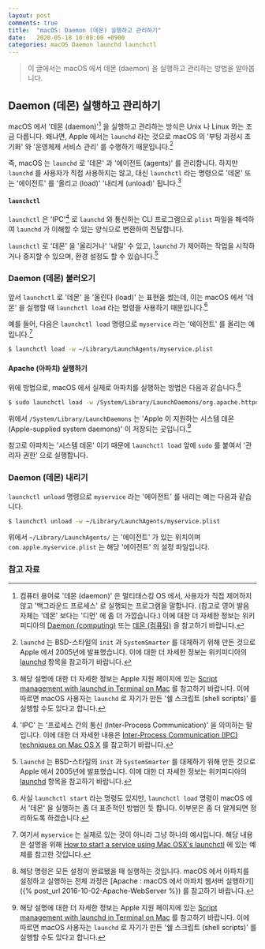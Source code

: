 ```yaml
---
layout: post
comments: true
title:  "macOS: Daemon (데몬) 실행하고 관리하기"
date:   2020-05-18 10:00:00 +0900
categories: macOS Daemon launchd launchctl
---
```


> 이 글에서는 macOS 에서 데몬 (daemon) 을 실행하고 관리하는 방법을 알아봅니다.

## Daemon (데몬) 실행하고 관리하기

macOS 에서 '데몬 (daemon)'[^daemon] 을 실행하고 관리하는 방식은 Unix 나 Linux 와는 조금 다릅니다. 왜냐면, Apple 에서는 `launchd` 라는 것으로 macOS 의 '부팅 과정시 초기화' 와 '운영체제 서비스 관리' 를 수행하기 때문입니다.[^launchd]

즉, macOS 는 `launchd` 로 '데몬' 과 '에이전트 (agents)' 를 관리합니다. 하지만 `launchd` 를 사용자가 직접 사용하지는 않고, 대신 `launchctl` 라는 명령으로 '데몬' 또는 '에이전트' 를 '올리고 (load)' '내리게 (unload)' 됩니다.[^apple-launchd]

#### `launchctl`

`launchctl` 은 'IPC'[^IPC] 로 `launchd` 와 통신하는 CLI 프로그램으로 `plist` 파일을 해석하여 `launchd` 가 이해할 수 있는 양식으로 변환하여 전달합니다.

`launchctl` 로 '데몬' 을 '올리거나' '내릴' 수 있고, `launchd` 가 제어하는 작업을 시작하거나 중지할 수 있으며, 환경 설정도 할 수 있습니다.[^launchd]

### Daemon (데몬) 불러오기

앞서 `launchctl` 로 '데몬' 을 '올린다 (load)' 는 표현을 썼는데, 이는 macOS 에서 '데몬' 을 실행할 때 `launchctl load` 라는 명령을 사용하기 때문입니다.[^launchctl-load]

예를 들어, 다음은 `launchctl load` 명령으로 `myservice` 라는 '에이전트' 를 올리는 예입니다.[^launchctl-load-sample]

```zsh
$ launchctl load -w ~/Library/LaunchAgents/myservice.plist
```

#### Apache (아파치) 실행하기

위에 방법으로, macOS 에서 실제로 아파치를 실행하는 방법은 다음과 같습니다.[^apache]

```zsh
$ sudo launchctl load -w /System/Library/LaunchDaemons/org.apache.httpd.plist
```

위에서 `/System/Library/LaunchDaemons` 는 'Apple 이 지원하는 시스템 데몬 (Apple-supplied system daemons)' 이 저장되는 곳입니다.[^apple-launchd]

참고로 아파치는 '시스템 데몬' 이기 때문에 `launchctl load` 앞에 `sudo` 를 붙여서 '관리자 권한' 으로 실행합니다.

### Daemon (데몬) 내리기

`launchctl unload` 명령으로 `myservice` 라는 '에이전트' 를 내리는 예는 다음과 같습니다.

```sh
$ launchctl unload -w ~/Library/LaunchAgents/myservice.plist
```

위에서 `~/Library/LaunchAgents/` 는 '에이전트' 가 있는 위치이며 `com.apple.myservice.plist` 는 해당 '에이전트' 의 설정 파일입니다.

### 참고 자료

[^daemon]: 컴퓨터 용어로 '데몬 (daemon)' 은 멀티태스킹 OS 에서, 사용자가 직접 제어하지 않고 '백그라운드 프로세스' 로 실행되는 프로그램을 말합니다. (참고로 영어 발음 자체는 '데몬' 보다는 '디먼' 에 좀 더 가깝습니다.) 이에 대한 더 자세한 정보는 위키피디아의 [Daemon (computing)](https://en.wikipedia.org/wiki/Daemon_(computing)) 또는 [데몬 (컴퓨팅)](https://ko.wikipedia.org/wiki/데몬_(컴퓨팅)) 을 참고하기 바랍니다.

[^launchd]: `launchd` 는 BSD-스타일의 `init` 과 `SystemSmarter` 를 대체하기 위해 만든 것으로 Apple 에서 2005년에 발표했습니다. 이에 대한 더 자세한 정보는 위키피디아의 [launchd](https://en.wikipedia.org/wiki/Launchd) 항목을 참고하기 바랍니다.

[^apple-launchd]: 해당 설명에 대한 더 자세한 정보는 Apple 지원 페이지에 있는 [Script management with launchd in Terminal on Mac](https://support.apple.com/guide/terminal/script-management-with-launchd-apdc6c1077b-5d5d-4d35-9c19-60f2397b2369/mac) 를 참고하기 바랍니다. 이에 따르면 macOS 사용자는 `launchd` 로 자기가 만든 '쉘 스크립트 (shell scripts)' 를 실행할 수도 있다고 합니다.

[^IPC]: 'IPC' 는 '프로세스 간의 통신 (Inter-Process Communication)' 을 의미하는 말입니다. 이에 대한 더 자세한 내용은 [Inter-Process Communication (IPC) techniques on Mac OS X](https://www.slideshare.net/Hem_Dutt/ipc-on-mac-osx) 를 참고하기 바랍니다.

[^launchctl-load]: 사실 `launchctl start` 라는 명령도 있지만, `launchctl load` 명령이 macOS 에서 '데몬' 을 실행하는 좀 더 표준적인 방법인 듯 합니다. 이부분은 좀 더 알게되면 정리하도록 하겠습니다.

[^launchctl-load-sample]: 여기서 `myservice` 는 실제로 있는 것이 아니라 그냥 하나의 예시입니다. 해당 내용은 설명을 위해 [How to start a service using Mac OSX's launchctl](https://superuser.com/questions/930389/how-to-start-a-service-using-mac-osxs-launchctl) 에 있는 예제를 참고한 것입니다.

[^apache]: 해당 명령은 모든 설정이 완료됐을 때 실행하는 것입니다. macOS 에서 아파치를 설정하고 실행하는 전체 과정은 [Apache : macOS 에서 아파치 웹서버 실행하기]({% post_url 2016-10-02-Apache-WebServer %}) 를 참고하기 바랍니다.
